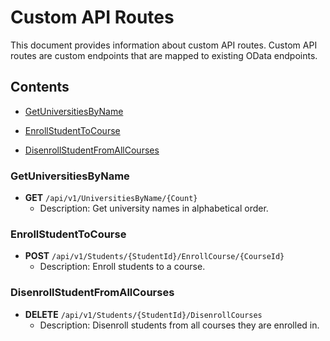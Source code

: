 ﻿# Custom API Routes

This document provides information about custom API routes. Custom API routes are custom endpoints that are mapped to existing OData endpoints.

## Contents
- [GetUniversitiesByName](#GetUniversitiesByName)

- [EnrollStudentToCourse](#EnrollStudentToCourse)

- [DisenrollStudentFromAllCourses](#DisenrollStudentFromAllCourses)

### GetUniversitiesByName
- **GET** `/api/v1/UniversitiesByName/{Count}`
  - Description: Get university names in alphabetical order.

### EnrollStudentToCourse
- **POST** `/api/v1/Students/{StudentId}/EnrollCourse/{CourseId}`
  - Description: Enroll students to a course.

### DisenrollStudentFromAllCourses
- **DELETE** `/api/v1/Students/{StudentId}/DisenrollCourses`
  - Description: Disenroll students from all courses they are enrolled in.
